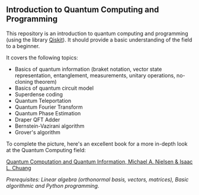 ## Introduction to Quantum Computing and Programming

This repository is an introduction to quantum computing and programming (using the library [Qiskit](https://qiskit.org/)). It should provide a basic understanding of the field to a beginner.

It covers the following topics:
- Basics of quantum information (braket notation, vector state representation, entanglement, measurements, unitary operations, no-cloning theorem)
- Basics of quantum circuit model
- Superdense coding
- Quantum Teleportation
- Quantum Fourier Transform
- Quantum Phase Estimation
- Draper QFT Adder
- Bernstein-Vazirani algorithm
- Grover's algorithm

To complete the picture, here's an excellent book for a more in-depth look at the Quantum Computing field:

[Quantum Computation and Quantum Information, Michael A. Nielsen & Isaac L. Chuang](https://profmcruz.files.wordpress.com/2017/08/quantum-computation-and-quantum-information-nielsen-chuang.pdf)

*Prerequisites: Linear algebra (orthonormal basis, vectors, matrices), Basic algorithmic and Python programming.*
